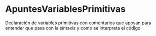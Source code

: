 # ApuntesVariablesPrimitivas
 Declaración de variables primitivas con comentarios que apoyan para entender que pasa con la sintaxis y como se interpreta el código

